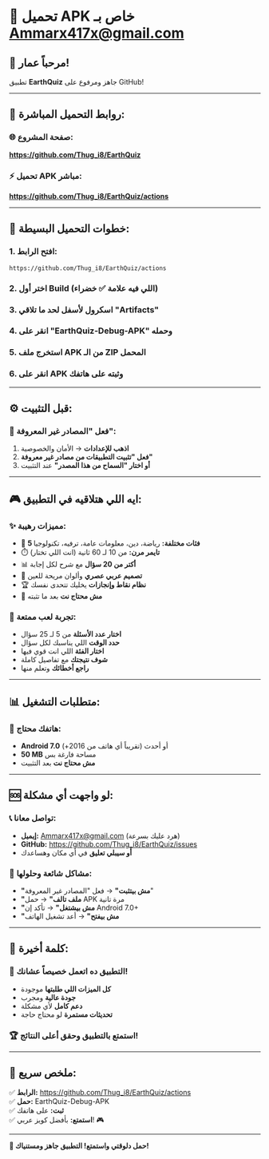# 📱 تحميل APK خاص بـ Ammarx417x@gmail.com

## 👋 مرحباً عمار!

تطبيق **EarthQuiz** جاهز ومرفوع على GitHub! 

---

## 🚀 **روابط التحميل المباشرة:**

### 🌐 **صفحة المشروع:**
**https://github.com/Thug_i8/EarthQuiz**

### ⚡ **تحميل APK مباشر:**
**https://github.com/Thug_i8/EarthQuiz/actions**

---

## 📱 **خطوات التحميل البسيطة:**

### 1. **افتح الرابط:** 
```
https://github.com/Thug_i8/EarthQuiz/actions
```

### 2. **اختر أول Build** (اللي فيه علامة ✅ خضراء)

### 3. **اسكرول لأسفل** لحد ما تلاقي "Artifacts"

### 4. **انقر على "EarthQuiz-Debug-APK"** وحمله

### 5. **استخرج ملف APK** من الـ ZIP المحمل

### 6. **انقر على APK** وثبته على هاتفك

---

## ⚙️ **قبل التثبيت:**

### 📲 **فعل "المصادر غير المعروفة":**
1. **اذهب للإعدادات** → الأمان والخصوصية
2. **فعل "تثبيت التطبيقات من مصادر غير معروفة"**
3. **أو اختار "السماح من هذا المصدر"** عند التثبيت

---

## 🎮 **ايه اللي هتلاقيه في التطبيق:**

### ✨ **مميزات رهيبة:**
- 🧠 **5 فئات مختلفة:** رياضة، دين، معلومات عامة، ترفيه، تكنولوجيا
- ⏱️ **تايمر مرن:** من 10 لـ 60 ثانية (انت اللي تختار)
- 📊 **أكتر من 20 سؤال** مع شرح لكل إجابة
- 🎨 **تصميم عربي عصري** وألوان مريحة للعين
- 🏆 **نظام نقاط وإنجازات** يخليك تتحدى نفسك
- 📱 **مش محتاج نت** بعد ما تثبته

### 🎯 **تجربة لعب ممتعة:**
- **اختار عدد الأسئلة** من 5 لـ 25 سؤال
- **حدد الوقت** اللي يناسبك لكل سؤال
- **اختار الفئة** اللي انت قوي فيها
- **شوف نتيجتك** مع تفاصيل كاملة
- **راجع أخطائك** وتعلم منها

---

## 📊 **متطلبات التشغيل:**

### 📱 **هاتفك محتاج:**
- **Android 7.0** أو أحدث (تقريباً أي هاتف من 2016+)
- **50 MB** مساحة فارغة بس
- **مش محتاج نت** بعد التثبيت

---

## 🆘 **لو واجهت أي مشكلة:**

### 📞 **تواصل معانا:**
- **إيميل:** Ammarx417x@gmail.com (هرد عليك بسرعة)
- **GitHub:** https://github.com/Thug_i8/EarthQuiz/issues
- **أو سيبلي تعليق** في أي مكان وهساعدك

### 🔧 **مشاكل شائعة وحلولها:**
- **"مش بيتثبت"** → فعل "المصادر غير المعروفة"
- **"ملف تالف"** → حمل APK مرة تانية
- **"مش بيشتغل"** → تأكد إن Android 7.0+
- **"مش بيفتح"** → أعد تشغيل الهاتف

---

## 🎉 **كلمة أخيرة:**

### 💪 **التطبيق ده اتعمل خصيصاً عشانك!**
- **كل الميزات اللي طلبتها** موجودة
- **جودة عالية** ومجرب
- **دعم كامل** لأي مشكلة
- **تحديثات مستمرة** لو محتاج حاجة

### 🏆 **استمتع بالتطبيق وحقق أعلى النتائج!**

---

## 📌 **ملخص سريع:**

✅ **الرابط:** https://github.com/Thug_i8/EarthQuiz/actions  
✅ **حمل:** EarthQuiz-Debug-APK  
✅ **ثبت:** على هاتفك  
✅ **استمتع:** بأفضل كويز عربي! 🎮

---

**🚀 حمل دلوقتي واستمتع! التطبيق جاهز ومستنياك!**